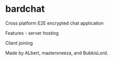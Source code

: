 # bardchat
Cross platform E2E encrypted chat application

Features - server hosting

Client joining

Made by ALbert, mastersneeza, and BubkisLord.
